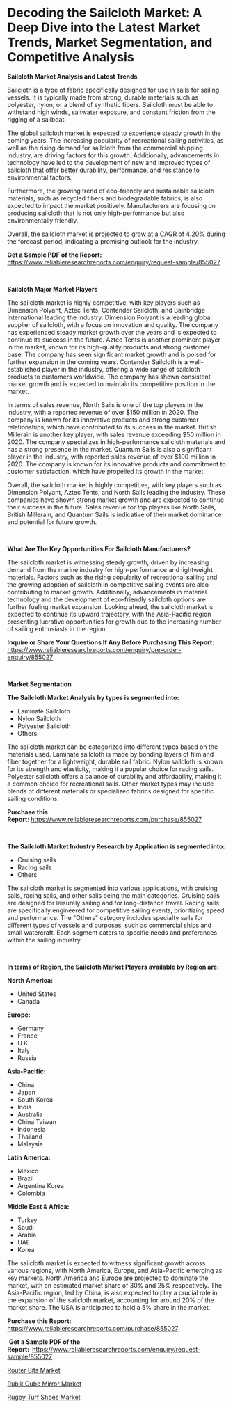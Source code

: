 <p><h1>Decoding the Sailcloth Market: A Deep Dive into the Latest Market Trends, Market Segmentation, and Competitive Analysis</h1></p><p><strong>Sailcloth Market Analysis and Latest Trends</strong></p>
<p><p>Sailcloth is a type of fabric specifically designed for use in sails for sailing vessels. It is typically made from strong, durable materials such as polyester, nylon, or a blend of synthetic fibers. Sailcloth must be able to withstand high winds, saltwater exposure, and constant friction from the rigging of a sailboat.</p><p>The global sailcloth market is expected to experience steady growth in the coming years. The increasing popularity of recreational sailing activities, as well as the rising demand for sailcloth from the commercial shipping industry, are driving factors for this growth. Additionally, advancements in technology have led to the development of new and improved types of sailcloth that offer better durability, performance, and resistance to environmental factors.</p><p>Furthermore, the growing trend of eco-friendly and sustainable sailcloth materials, such as recycled fibers and biodegradable fabrics, is also expected to impact the market positively. Manufacturers are focusing on producing sailcloth that is not only high-performance but also environmentally friendly.</p><p>Overall, the sailcloth market is projected to grow at a CAGR of 4.20% during the forecast period, indicating a promising outlook for the industry.</p></p>
<p><strong>Get a Sample PDF of the Report:&nbsp;</strong> <a href="https://www.reliableresearchreports.com/enquiry/request-sample/855027">https://www.reliableresearchreports.com/enquiry/request-sample/855027</a></p>
<p>&nbsp;</p>
<p><strong>Sailcloth Major Market Players</strong></p>
<p><p>The sailcloth market is highly competitive, with key players such as Dimension Polyant, Aztec Tents, Contender Sailcloth, and Bainbridge International leading the industry. Dimension Polyant is a leading global supplier of sailcloth, with a focus on innovation and quality. The company has experienced steady market growth over the years and is expected to continue its success in the future. Aztec Tents is another prominent player in the market, known for its high-quality products and strong customer base. The company has seen significant market growth and is poised for further expansion in the coming years. Contender Sailcloth is a well-established player in the industry, offering a wide range of sailcloth products to customers worldwide. The company has shown consistent market growth and is expected to maintain its competitive position in the market.</p><p>In terms of sales revenue, North Sails is one of the top players in the industry, with a reported revenue of over $150 million in 2020. The company is known for its innovative products and strong customer relationships, which have contributed to its success in the market. British Millerain is another key player, with sales revenue exceeding $50 million in 2020. The company specializes in high-performance sailcloth materials and has a strong presence in the market. Quantum Sails is also a significant player in the industry, with reported sales revenue of over $100 million in 2020. The company is known for its innovative products and commitment to customer satisfaction, which have propelled its growth in the market.</p><p>Overall, the sailcloth market is highly competitive, with key players such as Dimension Polyant, Aztec Tents, and North Sails leading the industry. These companies have shown strong market growth and are expected to continue their success in the future. Sales revenue for top players like North Sails, British Millerain, and Quantum Sails is indicative of their market dominance and potential for future growth.</p></p>
<p>&nbsp;</p>
<p><strong>What Are The Key Opportunities For Sailcloth Manufacturers?</strong></p>
<p><p>The sailcloth market is witnessing steady growth, driven by increasing demand from the marine industry for high-performance and lightweight materials. Factors such as the rising popularity of recreational sailing and the growing adoption of sailcloth in competitive sailing events are also contributing to market growth. Additionally, advancements in material technology and the development of eco-friendly sailcloth options are further fueling market expansion. Looking ahead, the sailcloth market is expected to continue its upward trajectory, with the Asia-Pacific region presenting lucrative opportunities for growth due to the increasing number of sailing enthusiasts in the region.</p></p>
<p><strong>Inquire or Share Your Questions If Any Before Purchasing This Report:</strong> <a href="https://www.reliableresearchreports.com/enquiry/pre-order-enquiry/855027">https://www.reliableresearchreports.com/enquiry/pre-order-enquiry/855027</a></p>
<p>&nbsp;</p>
<p><strong>Market Segmentation</strong></p>
<p><strong>The Sailcloth Market Analysis by types is segmented into:</strong></p>
<p><ul><li>Laminate Sailcloth</li><li>Nylon Sailcloth</li><li>Polyester Sailcloth</li><li>Others</li></ul></p>
<p><p>The sailcloth market can be categorized into different types based on the materials used. Laminate sailcloth is made by bonding layers of film and fiber together for a lightweight, durable sail fabric. Nylon sailcloth is known for its strength and elasticity, making it a popular choice for racing sails. Polyester sailcloth offers a balance of durability and affordability, making it a common choice for recreational sails. Other market types may include blends of different materials or specialized fabrics designed for specific sailing conditions.</p></p>
<p><strong>Purchase this Report:&nbsp;</strong><a href="https://www.reliableresearchreports.com/purchase/855027">https://www.reliableresearchreports.com/purchase/855027</a></p>
<p>&nbsp;</p>
<p><strong>The Sailcloth Market Industry Research by Application is segmented into:</strong></p>
<p><ul><li>Cruising sails</li><li>Racing sails</li><li>Others</li></ul></p>
<p><p>The sailcloth market is segmented into various applications, with cruising sails, racing sails, and other sails being the main categories. Cruising sails are designed for leisurely sailing and for long-distance travel. Racing sails are specifically engineered for competitive sailing events, prioritizing speed and performance. The "Others" category includes specialty sails for different types of vessels and purposes, such as commercial ships and small watercraft. Each segment caters to specific needs and preferences within the sailing industry.</p></p>
<p>&nbsp;</p>
<p><strong>In terms of Region, the Sailcloth Market Players available by Region are:</strong></p>
<p>
    <p> <strong> North America: </strong>
        <ul>
            <li>United States</li>
            <li>Canada</li>
        </ul>
        </p> 
    <p> <strong> Europe: </strong>
        <ul>
            <li>Germany</li>
            <li>France</li>
            <li>U.K.</li>
            <li>Italy</li>
            <li>Russia</li>
        </ul>
        </p> 
    <p> <strong> Asia-Pacific: </strong>
        <ul>
            <li>China</li>
            <li>Japan</li>
            <li>South Korea</li>
            <li>India</li>
            <li>Australia</li>
            <li>China Taiwan</li>
            <li>Indonesia</li>
            <li>Thailand</li>
            <li>Malaysia</li>
        </ul>
        </p> 
    <p> <strong> Latin America: </strong>
        <ul>
            <li>Mexico</li>
            <li>Brazil</li>
            <li>Argentina Korea</li>
            <li>Colombia</li>
        </ul>
        </p> 
    <p> <strong> Middle East & Africa: </strong>
        <ul>
            <li>Turkey</li>
            <li>Saudi</li>
            <li>Arabia</li>
            <li>UAE</li>
            <li>Korea</li>
        </ul>
    </p>
    </p>
<p><p>The sailcloth market is expected to witness significant growth across various regions, with North America, Europe, and Asia-Pacific emerging as key markets. North America and Europe are projected to dominate the market, with an estimated market share of 30% and 25% respectively. The Asia-Pacific region, led by China, is also expected to play a crucial role in the expansion of the sailcloth market, accounting for around 20% of the market share. The USA is anticipated to hold a 5% share in the market.</p></p>
<p><strong>Purchase this Report: </strong><a href="https://www.reliableresearchreports.com/purchase/855027">https://www.reliableresearchreports.com/purchase/855027</a></p>
<p>&nbsp;<strong>Get a Sample PDF of the Report:&nbsp;&nbsp;</strong><a href="https://www.reliableresearchreports.com/enquiry/request-sample/855027">https://www.reliableresearchreports.com/enquiry/request-sample/855027</a></p>
<p><strong></strong></p>
<p><p><a href="https://github.com/bobicer/Market-Research-Report-List-2/blob/main/router-bits-market.md">Router Bits Market</a></p><p><a href="https://github.com/timeliteaut/Market-Research-Report-List-1/blob/main/rubik-cube-mirror-market.md">Rubik Cube Mirror Market</a></p><p><a href="https://github.com/seekum/Market-Research-Report-List-1/blob/main/rugby-turf-shoes-market.md">Rugby Turf Shoes Market</a></p></p>